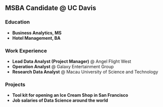## MSBA Candidate @ UC Davis  

### **Education**  
- **Business Analytics, MS**  
- **Hotel Management, BA**  

### **Work Experience**  
- **Lead Data Analyst (Project Manager)** @ Angel Flight West  
- **Operation Analyst** @ Galaxy Entertainment Group  
- **Research Data Analyst** @ Macau University of Science and Technology  

### **Projects**  
- **Tool kit for opening an Ice Cream Shop in San Francisco**  
- **Job salaries of Data Science around the world**  
